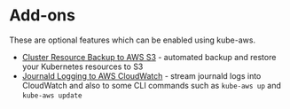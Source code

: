 # Add-ons

These are optional features which can be enabled using kube-aws.

* [Cluster Resource Backup to AWS S3](cluster-resource-backup-to-s3.md) - automated backup and restore your Kubernetes resources to S3
* [Journald Logging to AWS CloudWatch](journald-logging-to-aws-cloudwatch.md) - stream journald logs into CloudWatch and also to some CLI commands such as `kube-aws up` and `kube-aws update`